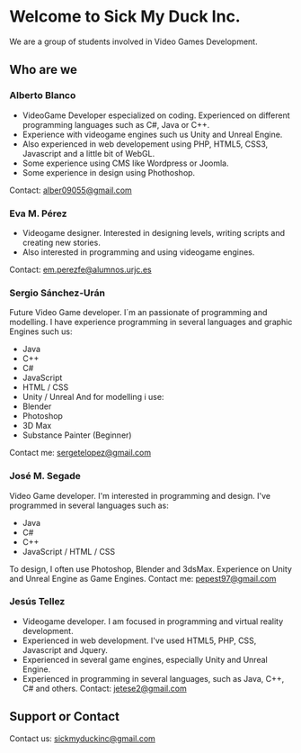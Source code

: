 ﻿# Welcome to Sick My Duck Inc.

We are a group of students involved in Video Games Development.

## Who are we

### Alberto Blanco

- VideoGame Developer especialized on coding. Experienced on different programming languages such as C#, Java or C++. 
- Experience with videogame engines such us Unity and Unreal Engine.
- Also experienced in web developement using PHP, HTML5, CSS3, Javascript and a little bit of WebGL. 
- Some experience using CMS like Wordpress or Joomla.
- Some experience in design using Phothoshop.

Contact: alber09055@gmail.com

### Eva M. Pérez
- Videogame designer. Interested in designing levels, writing scripts and creating new stories.
- Also interested in programming and using videogame engines. 

Contact: em.perezfe@alumnos.urjc.es
### Sergio Sánchez-Urán

Future Video Game developer. I´m an passionate of programming and modelling. 
I have experience programming in several languages and graphic Engines such us:
- Java
- C++
- C#
- JavaScript
- HTML / CSS
- Unity / Unreal
And for modelling i use:
- Blender
- Photoshop
- 3D Max
- Substance Painter (Beginner)

Contact me: sergetelopez@gmail.com

### José M. Segade

Video Game developer. I'm interested in programming and design. I've programmed in several languages such as:
- Java 
- C#
- C++
- JavaScript / HTML / CSS </br>

To design, I often use Photoshop, Blender and 3dsMax. Experience on Unity and Unreal Engine as Game Engines. Contact me: <pepest97@gmail.com>

### Jesús Tellez
- Videogame developer. I am focused in programming and virtual reality development.
- Experienced in web development. I've used HTML5, PHP, CSS, Javascript and Jquery.
- Experienced in several game engines, especially Unity and Unreal Engine.
- Experienced in programming in several languages, such as Java, C++, C# and others.
Contact: jetese2@gmail.com

## Support or Contact

Contact us: <sickmyduckinc@gmail.com>

